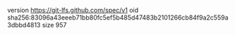 version https://git-lfs.github.com/spec/v1
oid sha256:83096a43eeeb71bb80fc5ef5b485d47483b2101266cb84f9a2c559a3dbbd4813
size 957
